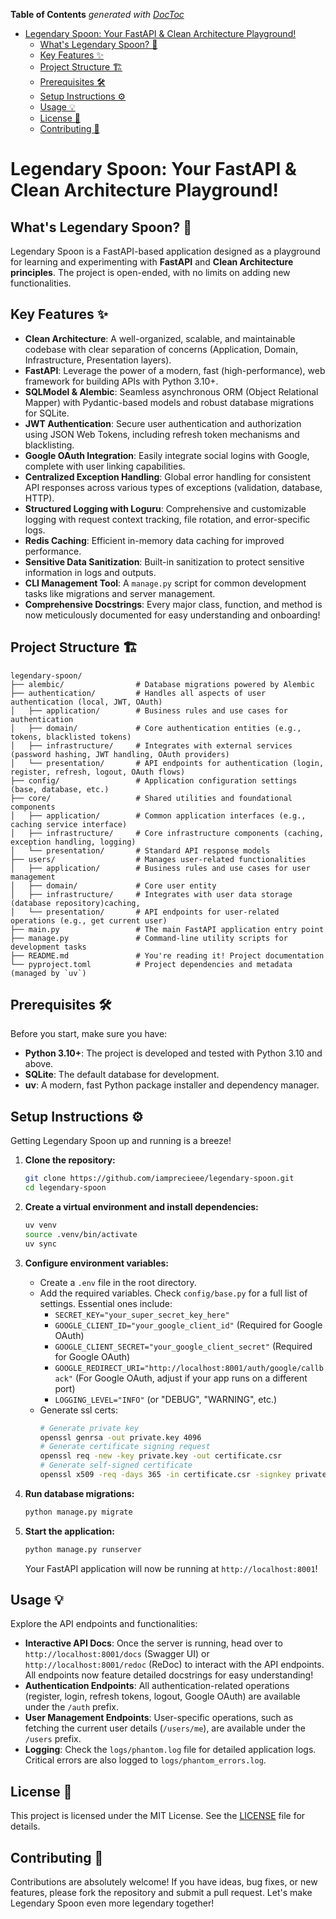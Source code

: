 <!-- START doctoc generated TOC please keep comment here to allow auto update -->
<!-- DON'T EDIT THIS SECTION, INSTEAD RE-RUN doctoc TO UPDATE -->
**Table of Contents**  *generated with [DocToc](https://github.com/thlorenz/doctoc)*

- [Legendary Spoon: Your FastAPI & Clean Architecture Playground!](#legendary-spoon-your-fastapi--clean-architecture-playground)
  - [What's Legendary Spoon? 🚀](#whats-legendary-spoon-)
  - [Key Features ✨](#key-features-)
  - [Project Structure 🏗️](#project-structure-)
  - [Prerequisites 🛠️](#prerequisites-)
  - [Setup Instructions ⚙️](#setup-instructions-)
  - [Usage 💡](#usage-)
  - [License 📄](#license-)
  - [Contributing 🤝](#contributing-)

<!-- END doctoc generated TOC please keep comment here to allow auto update -->

# Legendary Spoon: Your FastAPI & Clean Architecture Playground!

## What's Legendary Spoon? 🚀

Legendary Spoon is a FastAPI-based application designed as a playground
for learning and experimenting with **FastAPI** and **Clean Architecture principles**.
The project is open-ended, with no limits on adding new functionalities.

## Key Features ✨

*   **Clean Architecture**: A well-organized, scalable, and maintainable codebase with clear separation of concerns (Application, Domain, Infrastructure, Presentation layers).
*   **FastAPI**: Leverage the power of a modern, fast (high-performance), web framework for building APIs with Python 3.10+.
*   **SQLModel & Alembic**: Seamless asynchronous ORM (Object Relational Mapper) with Pydantic-based models and robust database migrations for SQLite.
*   **JWT Authentication**: Secure user authentication and authorization using JSON Web Tokens, including refresh token mechanisms and blacklisting.
*   **Google OAuth Integration**: Easily integrate social logins with Google, complete with user linking capabilities.
*   **Centralized Exception Handling**: Global error handling for consistent API responses across various types of exceptions (validation, database, HTTP).
*   **Structured Logging with Loguru**: Comprehensive and customizable logging with request context tracking, file rotation, and error-specific logs.
*   **Redis Caching**: Efficient in-memory data caching for improved performance.
*   **Sensitive Data Sanitization**: Built-in sanitization to protect sensitive information in logs and outputs.
*   **CLI Management Tool**: A `manage.py` script for common development tasks like migrations and server management.
*   **Comprehensive Docstrings**: Every major class, function, and method is now meticulously documented for easy understanding and onboarding!

## Project Structure 🏗️

```
legendary-spoon/
├── alembic/                # Database migrations powered by Alembic
├── authentication/         # Handles all aspects of user authentication (local, JWT, OAuth)
│   ├── application/        # Business rules and use cases for authentication
│   ├── domain/             # Core authentication entities (e.g., tokens, blacklisted tokens)
│   ├── infrastructure/     # Integrates with external services (password hashing, JWT handling, OAuth providers)
│   └── presentation/       # API endpoints for authentication (login, register, refresh, logout, OAuth flows)
├── config/                 # Application configuration settings (base, database, etc.)
├── core/                   # Shared utilities and foundational components
│   ├── application/        # Common application interfaces (e.g., caching service interface)
│   ├── infrastructure/     # Core infrastructure components (caching, exception handling, logging)
│   └── presentation/       # Standard API response models
├── users/                  # Manages user-related functionalities
│   ├── application/        # Business rules and use cases for user management
│   ├── domain/             # Core user entity
│   ├── infrastructure/     # Integrates with user data storage (database repository)caching,
│   └── presentation/       # API endpoints for user-related operations (e.g., get current user)
├── main.py                 # The main FastAPI application entry point
├── manage.py               # Command-line utility scripts for development tasks
├── README.md               # You're reading it! Project documentation
└── pyproject.toml          # Project dependencies and metadata (managed by `uv`)
```

## Prerequisites 🛠️

Before you start, make sure you have:

*   **Python 3.10+**: The project is developed and tested with Python 3.10 and above.
*   **SQLite**: The default database for development.
*   **uv**: A modern, fast Python package installer and dependency manager.

## Setup Instructions ⚙️

Getting Legendary Spoon up and running is a breeze!

1.  **Clone the repository:**
    ```bash
    git clone https://github.com/iamprecieee/legendary-spoon.git
    cd legendary-spoon
    ```

2.  **Create a virtual environment and install dependencies:**
    ```bash
    uv venv
    source .venv/bin/activate
    uv sync
    ```

3.  **Configure environment variables:**
    *   Create a `.env` file in the root directory.
    *   Add the required variables. Check `config/base.py` for a full list of settings. Essential ones include:
        *   `SECRET_KEY="your_super_secret_key_here"`
        *   `GOOGLE_CLIENT_ID="your_google_client_id"` (Required for Google OAuth)
        *   `GOOGLE_CLIENT_SECRET="your_google_client_secret"` (Required for Google OAuth)
        *   `GOOGLE_REDIRECT_URI="http://localhost:8001/auth/google/callback"` (For Google OAuth, adjust if your app runs on a different port)
        *   `LOGGING_LEVEL="INFO"` (or "DEBUG", "WARNING", etc.)
    *   Generate ssl certs:
        ```bash
        # Generate private key
        openssl genrsa -out private.key 4096
        # Generate certificate signing request
        openssl req -new -key private.key -out certificate.csr
        # Generate self-signed certificate
        openssl x509 -req -days 365 -in certificate.csr -signkey private.key -out certificate.crt
        ```

4.  **Run database migrations:**
    ```bash
    python manage.py migrate
    ```

5.  **Start the application:**
    ```bash
    python manage.py runserver
    ```

    Your FastAPI application will now be running at `http://localhost:8001`!

## Usage 💡

Explore the API endpoints and functionalities:

*   **Interactive API Docs**: Once the server is running, head over to `http://localhost:8001/docs` (Swagger UI) or `http://localhost:8001/redoc` (ReDoc) to interact with the API endpoints. All endpoints now feature detailed docstrings for easy understanding!
*   **Authentication Endpoints**: All authentication-related operations (register, login, refresh tokens, logout, Google OAuth) are available under the `/auth` prefix.
*   **User Management Endpoints**: User-specific operations, such as fetching the current user details (`/users/me`), are available under the `/users` prefix.
*   **Logging**: Check the `logs/phantom.log` file for detailed application logs. Critical errors are also logged to `logs/phantom_errors.log`.

## License 📄

This project is licensed under the MIT License. See the [LICENSE](LICENSE) file for details.

## Contributing 🤝

Contributions are absolutely welcome! If you have ideas, bug fixes, or new features, please fork the repository and submit a pull request.
Let's make Legendary Spoon even more legendary together!
